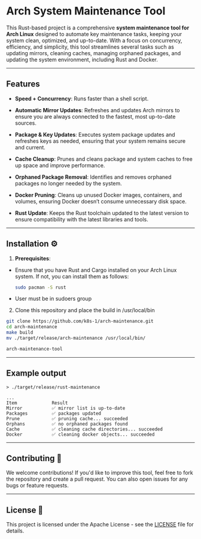 # Arch System Maintenance Tool

This Rust-based project is a comprehensive **system maintenance tool for Arch Linux** designed to automate key maintenance tasks, keeping your system clean, optimized, and up-to-date. With a focus on concurrency, efficiency, and simplicity, this tool streamlines several tasks such as updating mirrors, cleaning caches, managing orphaned packages, and updating the system environment, including Rust and Docker.

---

## Features

- **Speed + Concurrency**: Runs faster than a shell script.

- **Automatic Mirror Updates**: Refreshes and updates Arch mirrors to ensure you are always connected to the fastest, most up-to-date sources.

- **Package & Key Updates**: Executes system package updates and refreshes keys as needed, ensuring that your system remains secure and current.

- **Cache Cleanup**: Prunes and cleans package and system caches to free up space and improve performance.

- **Orphaned Package Removal**: Identifies and removes orphaned packages no longer needed by the system.

- **Docker Pruning**: Cleans up unused Docker images, containers, and volumes, ensuring Docker doesn’t consume unnecessary disk space.

- **Rust Update**:
  Keeps the Rust toolchain updated to the latest version to ensure compatibility with the latest libraries and tools.

---

## Installation ⚙️

1. **Prerequisites**:
 - Ensure that you have Rust and Cargo installed on your Arch Linux system. If not, you can install them as follows:
   ```bash
   sudo pacman -S rust
   ```
 - User must be in sudoers group

2. Clone this repository and place the build in /usr/local/bin
```bash
git clone https://github.com/k8s-1/arch-maintenance.git
cd arch-maintenance
make build
mv ./target/release/arch-maintenance /usr/local/bin/

arch-maintenance-tool
```

---

## Example output
```vbnet
> ./target/release/rust-maintenance

...
Item             Result
Mirror           ✅ mirror list is up-to-date
Packages         ✅ packages updated
Prune            ✅ pruning cache... succeeded
Orphans          ✅ no orphaned packages found
Cache            ✅ cleaning cache directories... succeeded
Docker           ✅ cleaning docker objects... succeeded
```

---

## Contributing 🤝

We welcome contributions! If you'd like to improve this tool, feel free to fork the repository and create a pull request. You can also open issues for any bugs or feature requests.

---

## License 📜

This project is licensed under the Apache License - see the [LICENSE](LICENSE) file for details.



